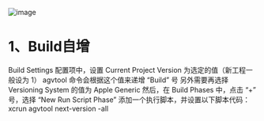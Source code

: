 ![image](https://github.com/mftechs/Projects-OC/Objc/screenshots/Simulator.png)




# 1、Build自增

Build Settings 配置项中，设置 Current Project Version 为选定的值（新工程一般设为 1）
agvtool 命令会根据这个值来递增 “Build” 号
另外需要再选择 Versioning System 的值为 Apple Generic
然后，在 Build Phases 中，点击 “+” 号，选择 “New Run Script Phase” 添加一个执行脚本，并设置以下脚本代码：
xcrun agvtool next-version -all
